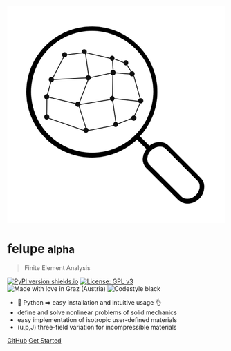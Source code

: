 ![logo](images/felupe_logo.svg)

# felupe <small>alpha</small>

> Finite Element Analysis

[![PyPI version shields.io](https://img.shields.io/pypi/v/felupe.svg)](https://pypi.python.org/pypi/felupe/) [![License: GPL v3](https://img.shields.io/badge/License-GPLv3-blue.svg)](https://www.gnu.org/licenses/gpl-3.0) ![Made with love in Graz (Austria)](https://madewithlove.now.sh/at?heart=true&colorB=%231f744f&text=Graz+%28Austria%29) ![Codestyle black](https://img.shields.io/badge/code%20style-black-black)

- :100: Python :arrow_right: easy installation and intuitive usage :ok_hand:
- define and solve nonlinear problems of solid mechanics
- easy implementation of isotropic user-defined materials
- (u,p,J) three-field variation for incompressible materials

[GitHub](https://github.com/adtzlr/felupe)
[Get Started](#felupe)

